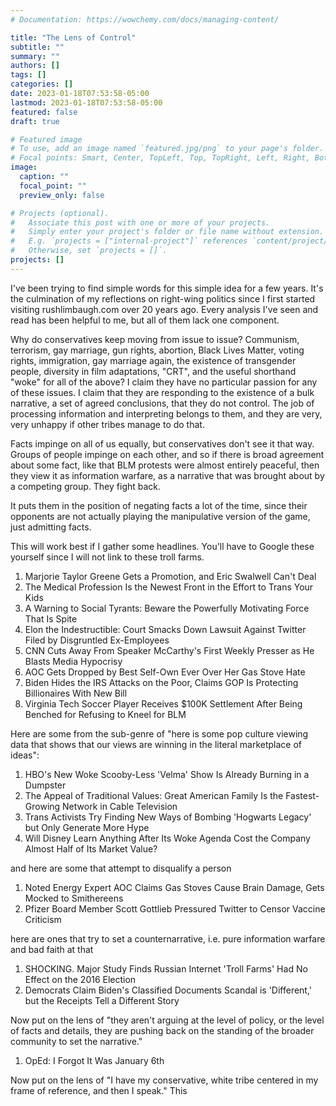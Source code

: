```yaml
---
# Documentation: https://wowchemy.com/docs/managing-content/

title: "The Lens of Control"
subtitle: ""
summary: ""
authors: []
tags: []
categories: []
date: 2023-01-18T07:53:58-05:00
lastmod: 2023-01-18T07:53:58-05:00
featured: false
draft: true

# Featured image
# To use, add an image named `featured.jpg/png` to your page's folder.
# Focal points: Smart, Center, TopLeft, Top, TopRight, Left, Right, BottomLeft, Bottom, BottomRight.
image:
  caption: ""
  focal_point: ""
  preview_only: false

# Projects (optional).
#   Associate this post with one or more of your projects.
#   Simply enter your project's folder or file name without extension.
#   E.g. `projects = ["internal-project"]` references `content/project/deep-learning/index.md`.
#   Otherwise, set `projects = []`.
projects: []
---
```

I've been trying to find simple words for this simple idea for a few years. It's the culmination of my reflections on right-wing politics since I first started visiting rushlimbaugh.com over 20 years ago. Every analysis I've seen and read has been helpful to me, but all of them lack one component.

Why do conservatives keep moving from issue to issue? Communism, terrorism, gay marriage, gun rights, abortion, Black Lives Matter, voting rights, immigration, gay marriage again, the existence of transgender people, diversity in film adaptations, "CRT", and the useful shorthand "woke" for all of the above? I claim they have no particular passion for any of these issues. I claim that they are responding to the existence of a bulk narrative, a set of agreed conclusions, that they do not control. The job of processing information and interpreting belongs to them, and they are very, very unhappy if other tribes manage to do that.

Facts impinge on all of us equally, but conservatives don't see it that way. Groups of people impinge on each other, and so if there is broad agreement about some fact, like that BLM protests were almost entirely peaceful, then they view it as information warfare, as a narrative that was brought about by a competing group. They fight back.

It puts them in the position of negating facts a lot of the time, since their opponents are not actually playing the manipulative version of the game, just admitting facts.

This will work best if I gather some headlines. You'll have to Google these yourself since I will not link to these troll farms.

1. Marjorie Taylor Greene Gets a Promotion, and Eric Swalwell Can't Deal
2. The Medical Profession Is the Newest Front in the Effort to Trans Your Kids
3. A Warning to Social Tyrants: Beware the Powerfully Motivating Force That Is Spite
4. Elon the Indestructible: Court Smacks Down Lawsuit Against Twitter Filed by Disgruntled Ex-Employees
5. CNN Cuts Away From Speaker McCarthy's First Weekly Presser as He Blasts Media Hypocrisy
6. AOC Gets Dropped by Best Self-Own Ever Over Her Gas Stove Hate
7. Biden Hides the IRS Attacks on the Poor, Claims GOP Is Protecting Billionaires With New Bill
8. Virginia Tech Soccer Player Receives $100K Settlement After Being Benched for Refusing to Kneel for BLM

Here are some from the sub-genre of "here is some pop culture viewing data that shows that our views are winning in the literal marketplace of ideas":

1. HBO's New Woke Scooby-Less 'Velma' Show Is Already Burning in a Dumpster
2. The Appeal of Traditional Values: Great American Family Is the Fastest-Growing Network in Cable Television
3. Trans Activists Try Finding New Ways of Bombing 'Hogwarts Legacy' but Only Generate More Hype
4. Will Disney Learn Anything After Its Woke Agenda Cost the Company Almost Half of Its Market Value?

and here are some that attempt to disqualify a person

1. Noted Energy Expert AOC Claims Gas Stoves Cause Brain Damage, Gets Mocked to Smithereens
2. Pfizer Board Member Scott Gottlieb Pressured Twitter to Censor Vaccine Criticism

here are ones that try to set a counternarrative, i.e. pure information warfare and bad faith at that

1. SHOCKING. Major Study Finds Russian Internet 'Troll Farms' Had No Effect on the 2016 Election
2. Democrats Claim Biden's Classified Documents Scandal is 'Different,' but the Receipts Tell a Different Story

Now put on the lens of "they aren't arguing at the level of policy, or the level of facts and details, they are pushing back on the standing of the broader community to set the narrative."

1. OpEd: I Forgot It Was January 6th

Now put on the lens of "I have my conservative, white tribe centered in my frame of reference, and then I speak." This